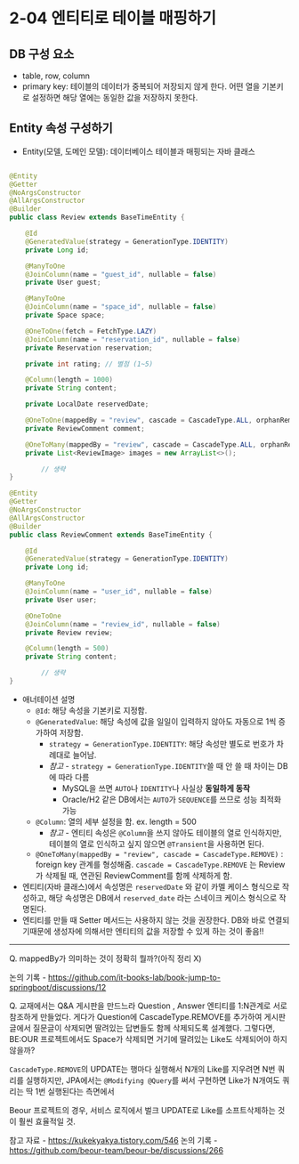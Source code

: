 # **2-04 엔티티로 테이블 매핑하기**

## DB 구성 요소

- table, row, column
- primary key: 테이블의 데이터가 중복되어 저장되지 않게 한다. 어떤 열을 기본키로 설정하면 해당 열에는 동일한 값을 저장하지 못한다.

## Entity 속성 구성하기

- Entity(모델, 도메인 모델): 데이터베이스 테이블과 매핑되는 자바 클래스

```java

@Entity
@Getter
@NoArgsConstructor
@AllArgsConstructor
@Builder
public class Review extends BaseTimeEntity {

    @Id
    @GeneratedValue(strategy = GenerationType.IDENTITY)
    private Long id;

    @ManyToOne
    @JoinColumn(name = "guest_id", nullable = false)
    private User guest;

    @ManyToOne
    @JoinColumn(name = "space_id", nullable = false)
    private Space space;

    @OneToOne(fetch = FetchType.LAZY)
    @JoinColumn(name = "reservation_id", nullable = false)
    private Reservation reservation;

    private int rating; // 별점 (1~5)

    @Column(length = 1000)
    private String content;

    private LocalDate reservedDate;

    @OneToOne(mappedBy = "review", cascade = CascadeType.ALL, orphanRemoval = true)
    private ReviewComment comment;

    @OneToMany(mappedBy = "review", cascade = CascadeType.ALL, orphanRemoval = true)
    private List<ReviewImage> images = new ArrayList<>();

		// 생략
}

@Entity
@Getter
@NoArgsConstructor
@AllArgsConstructor
@Builder
public class ReviewComment extends BaseTimeEntity {

    @Id
    @GeneratedValue(strategy = GenerationType.IDENTITY)
    private Long id;

    @ManyToOne
    @JoinColumn(name = "user_id", nullable = false)
    private User user;

    @OneToOne
    @JoinColumn(name = "review_id", nullable = false)
    private Review review;

    @Column(length = 500)
    private String content;

		// 생략
}
```

- 애너테이션 설명
    - `@Id`: 해당 속성을 기본키로 지정함.
    - `@GeneratedValue`: 해당 속성에 값을 일일이 입력하지 않아도 자동으로 1씩 증가하여 저장함.
        - `strategy = GenerationType.IDENTITY`: 해당 속성만 별도로 번호가 차례대로 늘어남.
        - *참고*  - `strategy = GenerationType.IDENTITY`쓸 때 안 쓸 때 차이는 DB에 따라 다름
            - MySQL을 쓰면 `AUTO`나 `IDENTITY`나 사실상 **동일하게 동작**
            - Oracle/H2 같은 DB에서는 `AUTO`가 `SEQUENCE`를 쓰므로 성능 최적화 가능
    - `@Column`: 열의 세부 설정을 함. ex. length = 500
        - *참고* - 엔티티 속성은 `@Column`을 쓰지 않아도 테이블의 열로 인식하지만, 테이블의 열로 인식하고 싶지 않으면 `@Transient`을 사용하면 된다.
    - `@OneToMany(mappedBy = "review", cascade = CascadeType.REMOVE)` : foreign key 관계를 형성해줌. `cascade = CascadeType.REMOVE` 는 Review가 삭제될 때, 연관된 ReviewComment를 함께 삭제하게 함.
- 엔티티(자바 클래스)에서 속성명은 `reservedDate` 와 같이 카멜 케이스 형식으로 작성하고, 해당 속성명은 DB에서 `reserved_date` 라는 스네이크 케이스 형식으로 작명된다.
- 엔티티를 만들 때 Setter 메서드는 사용하지 않는 것을 권장한다. DB와 바로 연결되기때문에 생성자에 의해서만 엔티티의 값을 저장할 수 있게 하는 것이 좋음!!


---
Q. mappedBy가 의미하는 것이 정확히 뭘까?(아직 정리 X)


논의 기록 - https://github.com/it-books-lab/book-jump-to-springboot/discussions/12



Q. 교재에서는 Q&A 게시판을 만드느라 Question , Answer 엔티티를 1:N관계로 서로 참조하게 만들었다. 게다가 Question에 CascadeType.REMOVE를 추가하여 게시판 글에서 질문글이 삭제되면 딸려있는 답변들도 함께 삭제되도록 설계했다. 그렇다면, BE:OUR 프로젝트에서도 Space가 삭제되면 거기에 딸려있는 Like도 삭제되어야 하지 않을까?

`CascadeType.REMOVE`의 UPDATE는 행마다 실행해서 N개의 Like를 지우려면 N번 쿼리를 실행하지만,
JPA에서는 `@Modifying @Query`를 써서 구현하면 Like가 N개여도 쿼리는 딱 1번 실행된다는 측면에서

Beour 프로젝트의 경우, 서비스 로직에서 벌크 UPDATE로 Like를 소프트삭제하는 것이 훨씬 효율적일 것.

참고 자료 - https://kukekyakya.tistory.com/546
논의 기록 - https://github.com/beour-team/beour-be/discussions/266



